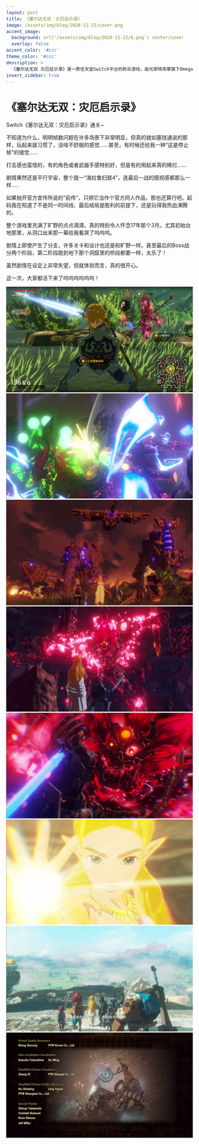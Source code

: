 ```yaml
---
layout: post
title: 《塞尔达无双：灾厄启示录》
image: /assets/img/blog/2020-11-22/cover.png
accent_image: 
  background: url('/assets/img/blog/2020-11-22/6.png') center/cover
  overlay: false
accent_color: '#ccc'
theme_color: '#ccc'
description: >
  《塞尔达无双 灾厄启示录》是一款任天堂Switch平台的砍杀游戏，由光荣特库摩旗下Omega Force开发，日版由光荣特库摩发行、其他版本则由任天堂发行。游戏于2020年11月20日发售，支持繁简中文。
invert_sidebar: true
---
```


# 《塞尔达无双：灾厄启示录》

Switch《塞尔达无双：灾厄启示录》通关~

不知道为什么，明明帧数问题在许多场景下非常明显，但真的就如塞钱通说的那样，玩起来就习惯了，没啥不舒服的感觉……甚至，有时候还给我一种“这是停止帧”的错觉……

打击感也蛮怪的，有的角色或者武器手感特别好，但是有的用起来真的稀烂……

剧情果然还是平行宇宙，整个就一“海拉鲁妇联4”，连最后一战的既视感都那么一样…..

如果抛开官方宣传所说的“前传”，只把它当作个官方同人作品，那也还算行吧。起码我在知道了不是同一时间线、最后结局是胜利的前提下，还是玩得我热血沸腾的。

整个游戏里充满了旷野的点点滴滴，真的特别令人怀念17年那个3月。尤其初始台地那里，从洞口出来那一幕给我看哭了呜呜呜。

剧情上即使产生了分支，许多关卡和设计也还是和旷野一样。甚至最后的Boss战分两个阶段，第二阶段跑到地下那个洞窟里的桥段都要一样，太乐了！

虽然剧情在设定上非常失望，但就体验而言，真的很开心。

这一次，大家都活下来了呜呜呜呜呜呜！


![](/assets/img/blog/2020-11-22/1.png)
![](/assets/img/blog/2020-11-22/2.png)
![](/assets/img/blog/2020-11-22/3.png)
![](/assets/img/blog/2020-11-22/4.png)
![](/assets/img/blog/2020-11-22/5.png)
![](/assets/img/blog/2020-11-22/6.png)
![](/assets/img/blog/2020-11-22/7.png)
![](/assets/img/blog/2020-11-22/8.png)